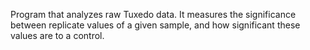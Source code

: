 Program that analyzes raw Tuxedo data.
It measures the significance between replicate values of a given sample, and how significant these values are to a control.
